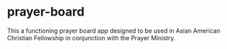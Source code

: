 # prayer-board
This a functioning prayer board app designed to be used in Asian American Christian Fellowship in conjunction with the Prayer Ministry.
